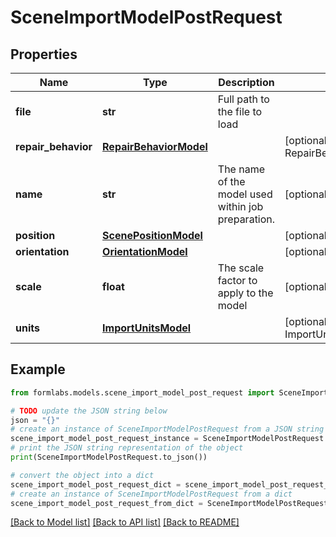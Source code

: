 # SceneImportModelPostRequest


## Properties

Name | Type | Description | Notes
------------ | ------------- | ------------- | -------------
**file** | **str** | Full path to the file to load | 
**repair_behavior** | [**RepairBehaviorModel**](RepairBehaviorModel.md) |  | [optional] [default to RepairBehaviorModel.IGNORE]
**name** | **str** | The name of the model used within job preparation. | [optional] 
**position** | [**ScenePositionModel**](ScenePositionModel.md) |  | [optional] 
**orientation** | [**OrientationModel**](OrientationModel.md) |  | [optional] 
**scale** | **float** | The scale factor to apply to the model | [optional] [default to 1]
**units** | [**ImportUnitsModel**](ImportUnitsModel.md) |  | [optional] [default to ImportUnitsModel.DETECTED]

## Example

```python
from formlabs.models.scene_import_model_post_request import SceneImportModelPostRequest

# TODO update the JSON string below
json = "{}"
# create an instance of SceneImportModelPostRequest from a JSON string
scene_import_model_post_request_instance = SceneImportModelPostRequest.from_json(json)
# print the JSON string representation of the object
print(SceneImportModelPostRequest.to_json())

# convert the object into a dict
scene_import_model_post_request_dict = scene_import_model_post_request_instance.to_dict()
# create an instance of SceneImportModelPostRequest from a dict
scene_import_model_post_request_from_dict = SceneImportModelPostRequest.from_dict(scene_import_model_post_request_dict)
```
[[Back to Model list]](../README.md#documentation-for-models) [[Back to API list]](../README.md#documentation-for-api-endpoints) [[Back to README]](../README.md)


